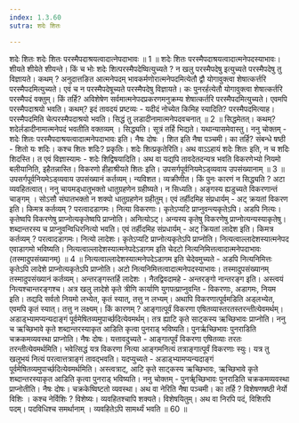 ```yaml
---
index: 1.3.60
sutra: शदेः शितः

---
```

 शदेः शितः शदेः शितः परस्मैपदाश्रयत्वादात्नेपदाभावः ॥ 1 ॥ शदेः शितः परस्मैपदाश्रयत्वादात्मनेपदस्याभावः। शीयते शीयेते शीयन्ते। किं च भोः शदेः शित्परस्मैपदेष्वित्युच्यते ? न खलु परस्मैपदेषु इत्युच्यते परस्मैपदेषु तु विज्ञायते। कथम् ? अनुदात्तङित आत्मनेपदम् भावकर्मणोरात्मनेपदमित्येतौ द्वौ योगावुक्त्वा शेषात्कर्त्तरि परस्मैपदमित्युच्यते। एवं च न परस्मैपदेषूच्यते परस्मैपदेषु विज्ञायते। कः पुनरर्हत्येतौ योगावुक्त्वा शेषात्कर्तरि परस्मैपदं वक्तुम्। किं तर्हि? अविशेषेण सर्वमात्मनेपदप्रकरणमनुक्रम्य शेषात्कर्तरि परस्मैपदमित्युच्यते। एवमपि परस्मैपदाश्रयो भवति। कथम्? इदं तावदयं प्रष्टव्यः  -  यदीदं नोच्येत किमिह स्यादिति? परस्मैपदमित्याह। परस्मैपदमिति चेत्परस्मैपदाश्रयो भवति। सिद्धं तु लडादीनामात्मनेपदवचनात् ॥ 2 ॥ सिद्धमेतत्। कथम्? शदेर्लडादीनामात्मनेपदं भवतीति वक्तव्यम् । सिद्ध्यति। सूत्रं तर्हि भिद्यते। यथान्यासमेवास्तु। ननु चोक्तम्  -  शदेः शितः परस्मैपदाश्रयत्वादात्मनेपदाभावः इति। नैषः दोषः । शित इति नैषा पञ्चमी। का तर्हि? संबन्धे षष्ठी  -  शितो यः शदिः। कश्च शितः शदिः? प्रकृतिः। शदेः शित्प्रकृतेरिति। अथ वाऽऽहायं शदेः शितः इति, न च शदिः शिदस्ति। त एवं विज्ञास्यामः  -  शदेः शिद्विषयादिति। अथ वा यद्यपि तावदेतदन्यत्र भवति विकरणेभ्यो नियमो बलीयानिति, इहैतन्नास्ति। विकरणो हीहाश्रीयते शितः इति। उपसर्गपूर्वनियमेऽड्व्यवाय उपसंख्यानाम् ॥ 3 ॥ उपसर्गपूर्वनियमेऽड्व्यवाय उपसंख्यानं कर्तव्यम्। न्यविशत। व्यक्रीणीत। किं पुनः कारणं न सिद्ध्यति ? अटा व्यवहितत्वात्। ननु चायमड्धातुभक्तो धातुग्रहणेन ग्रहीष्यते। न सिध्यति। अङ्गस्य ह्यडुच्यते विकरणान्तं चाङ्गम् । सोऽसौ संघातभक्तो न शक्यो धातुग्रहणेन ग्रहीतुम्। एवं तर्हीदमिह संप्रधार्यम्  -  अट् क्रयतां विकरण इति। किमत्र कर्तव्यम् ? परत्वादडागमः। नित्या विकरणाः। कृतेऽप्यटि प्राप्नुवन्त्यकृतेऽपि। अडपि नित्यः। कृतेष्वपि विकरणेषु प्राप्नोत्यकृतेष्वपि प्राप्नोति। अनित्योऽट्। अन्यस्य कृतेषु विकरणेषु प्राप्नोत्यन्यस्याकृतेषु। शब्दान्तरस्य च प्राप्नुवन्विधिरनित्यो भवति। एवं तर्हीदमिह संप्रधार्यम्  -  अट् क्रियतां लादेश इति। किमत्र कर्तव्यम् ? परत्वादडागमः। नित्यो लादेशः। कृतेऽप्यटि प्राप्नोत्यकृतेऽपि प्राप्नोति। नित्यत्वाल्लादेशस्यात्मनेपद एवाडागमो भविष्यति। नित्यत्वाल्लादेशस्यात्मनेपदेऽडागम इति चेदटो नित्यनिमित्तत्वादात्मनेपदाभावः (तस्मादुपसंख्यानम्) ॥ 4 ॥ नित्यत्वाल्लादेशस्यात्मनेपदेऽडागम इति चेदेवमुच्यते  -  अडपि नित्यनिमित्तः कृतेऽपि लादेशे प्राप्नोत्यकृतेऽपि प्राप्नोति। अटो नित्यनिमित्तत्वादात्मनेपदस्याभावः। तस्मादुपसंख्यानम् तस्मादुपसंख्यानं कर्तव्यम्। अन्तरङ्गस्तर्हि लादेशः । नैतद्विवदामहे  -  अन्तरङ्गो नान्तरङ्ग इति। अस्त्वयं नित्यश्चान्तरङ्गश्च। अत्र खलु लादेशे कृते त्रीणि कार्याणि युगपत्प्राप्नुवन्ति  -  विकरणाः, अडागमः, नियम इति। तद्यदि सर्वतो नियमो लभ्येत, कृतं स्यात्, तत्तु न लभ्यम्। अथापि विकरणात्पूर्वमडिति अड्लभ्येत, एवमपि कृतं स्यात्। तत्तु न लक्ष्यम्। किं कारणम् ? आङ्गात्पूर्वं विकरणा एषितव्यास्तरतस्तरन्तीत्येवमर्थम्। अडाड्भ्यामप्यन्यदाङ्गं पूर्वमेषितव्यमुपार्च्छदित्येवमर्थम्। तत्र ह्याटि कृते साट्कस्य ऋच्छिभावः प्राप्नोति। ननु च ऋच्छिभावे कृते शब्दान्तरस्याकृत आडिति कृत्वा पुनराड् भविष्यति। पुनर्ऋच्छिभावः पुनराडिति चक्रकमव्यवस्था प्राप्नोति। नैषः दोषः। यत्तावदुच्यते  -  आङ्गात्पूर्वं विकरणा एषितव्याः तरतः तरन्तीत्येवमर्थमिति। भवेत्सिद्धं यत्र विकरणा नित्या आङ्गमनित्यं तत्राङ्गात्पूर्वं विकरणाः स्युः। यत्र तु खलूभयं नित्यं परत्वात्तत्राङ्गं तावद्भवति। यदप्युच्यते  -  अडाड्भ्यामप्यन्यदाङ्गं पूर्वमेषितव्यमुपार्च्छदित्येवमर्थमिति। अस्त्वत्राट्, आटि कृते साट्कस्य ऋच्छिभावः, ऋच्छिभावे कृते शब्दान्तरस्याकृत आडिति कृत्वा पुनराड् भविष्यति। ननु चोक्तम्  -  पुनर्ॠच्छिभावः पुनराडिति चक्रकमव्यवस्था प्राप्नोतीति। नैषः दोषः। चक्रकेष्विष्टतो व्यवस्था। अथ वा नेरिति नैषा पञ्चमी। का तर्हि ? विशेषणषष्ठी नेर्यो विशिः । कश्च नेर्विशिः ? विशेष्यः। व्यवहितश्चापि शक्यते। विशेषयितुम्। अथ वा निरपि पदं, विशिरपि पदम्। पदविधिश्च समर्थानाम् । व्यवहितेऽपि सामर्थ्यं भवति ॥ 60 ॥ 